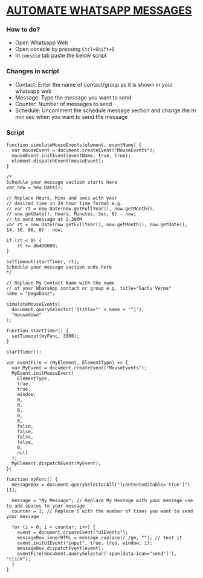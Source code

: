 # [AUTOMATE WHATSAPP MESSAGES](https://sachuverma.github.io/automate-whatsapp-messages/)
### How to do?
- Open Whatsapp Web
- Open console by pressing `Ctrl+Shift+I` 
- In `console` tab paste the below script

### Changes in script
- Contact: Enter the name of contact/group as it is shown in your whatsapp web
- Message: Type the message you want to send
- Counter: Number of messages to send
- Schedule: Uncomment the schedule message section and change the hr min sec when you want to send the message

### Script
```
function simulateMouseEvents(element, eventName) {
  var mouseEvent = document.createEvent("MouseEvents");
  mouseEvent.initEvent(eventName, true, true);
  element.dispatchEvent(mouseEvent);
}

/*
Schedule your message section starts here 
var now = new Date(); 

// Replace Hours, Mins and secs with your 
// desired time in 24 hour time format e.g. 
// var rt = new Date(now.getFullYear(), now.getMonth(), 
// now.getDate(), Hours, Minutes, Sec, 0) - now; 
// to send message at 2.30PM 
var rt = new Date(now.getFullYear(), now.getMonth(), now.getDate(), 14, 30, 00, 0) - now; 

if (rt < 0) { 
	rt += 86400000; 
} 

setTimeout(startTimer, rt); 
Schedule your message section ends here
*/

// Replace My Contact Name with the name
// of your WhatsApp contact or group e.g. title="Sachu Verma"
name = "Dagabaaz";

simulateMouseEvents(
  document.querySelector('[title="' + name + '"]'),
  "mousedown"
);

function startTimer() {
  setTimeout(myFunc, 3000);
}

startTimer();

var eventFire = (MyElement, ElementType) => {
  var MyEvent = document.createEvent("MouseEvents");
  MyEvent.initMouseEvent(
    ElementType,
    true,
    true,
    window,
    0,
    0,
    0,
    0,
    0,
    false,
    false,
    false,
    false,
    0,
    null
  );
  MyElement.dispatchEvent(MyEvent);
};

function myFunc() {
  messageBox = document.querySelectorAll("[contenteditable='true']")[1];

  message = "My Message"; // Replace My Message with your message use  to add spaces to your message
  counter = 1; // Replace 5 with the number of times you want to send your message

  for (i = 0; i < counter; i++) {
    event = document.createEvent("UIEvents");
    messageBox.innerHTML = message.replace(/ /gm, ""); // test it
    event.initUIEvent("input", true, true, window, 1);
    messageBox.dispatchEvent(event);
    eventFire(document.querySelector('span[data-icon="send"]'), "click");
  }
}
```

